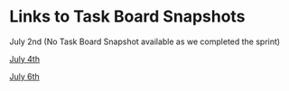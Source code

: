 # Links to Task Board Snapshots

July 2nd (No Task Board Snapshot available as we completed the sprint)

[July 4th](./July%204,%202020.png)

[July 6th](./July%206,%202020.png)
